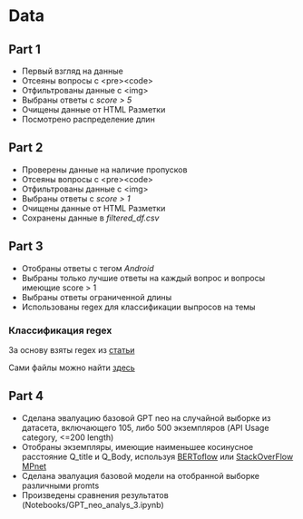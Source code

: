 # Data

## Part 1

- Первый взгляд на данные
- Отсеяны вопросы с \<pre>\<code>
- Отфильтрованы данные с \<img>
- Выбраны ответы с _score > 5_
- Очищены данные от HTML Разметки
- Посмотрено распределение длин

## Part 2

- Проверены данные на наличие пропусков
- Отсеяны вопросы с \<pre>\<code>
- Отфильтрованы данные с \<img>
- Выбраны ответы с _score > 1_
- Очищены данные от HTML Разметки
- Сохранены данные в _filtered_df.csv_

## Part 3

- Отобраны ответы с тегом _Android_
- Выбраны только лучшие ответы на каждый вопрос и вопросы имеющие score > 1
- Выбраны ответы ограниченной длины
- Использованы regex для классификации выпросов на темы

### Классификация regex

За основу взяты regex из [статьи](https://link.springer.com/article/10.1007/s10664-019-09758-x)

Сами файлы можно найти [здесь](https://figshare.com/articles/online_resource/qc_replication_package_zip/8870123/1)

## Part 4

- Сделана эвалуацию базовой GPT neo на случайной выборке из датасета, включающего 105, либо 500 экземпляров (API Usage category, <=200 length)
- Отобраны экземпляры, имеющие наименьшее косинусное расстояние Q_title и Q_Body, используя [BERToflow](https://github.com/lanwuwei/BERTOverflow) или [StackOverFlow MPnet](https://huggingface.co/flax-sentence-embeddings/stackoverflow_mpnet-base)
- Сделана эвалуация базовой модели на отобранной выборке различными promts
- Произведены сравнения результатов (Notebooks/GPT_neo_analys_3.ipynb)
